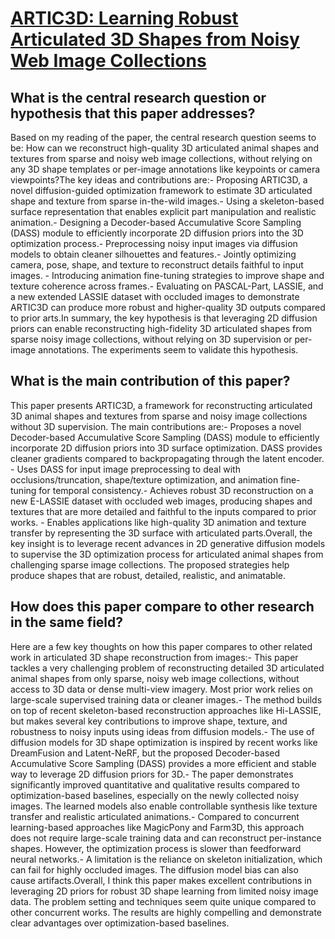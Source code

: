 # [ARTIC3D: Learning Robust Articulated 3D Shapes from Noisy Web Image   Collections](https://arxiv.org/abs/2306.04619)

## What is the central research question or hypothesis that this paper addresses?

Based on my reading of the paper, the central research question seems to be: How can we reconstruct high-quality 3D articulated animal shapes and textures from sparse and noisy web image collections, without relying on any 3D shape templates or per-image annotations like keypoints or camera viewpoints?The key ideas and contributions are:- Proposing ARTIC3D, a novel diffusion-guided optimization framework to estimate 3D articulated shape and texture from sparse in-the-wild images.- Using a skeleton-based surface representation that enables explicit part manipulation and realistic animation.- Designing a Decoder-based Accumulative Score Sampling (DASS) module to efficiently incorporate 2D diffusion priors into the 3D optimization process.- Preprocessing noisy input images via diffusion models to obtain cleaner silhouettes and features.- Jointly optimizing camera, pose, shape, and texture to reconstruct details faithful to input images. - Introducing animation fine-tuning strategies to improve shape and texture coherence across frames.- Evaluating on PASCAL-Part, LASSIE, and a new extended LASSIE dataset with occluded images to demonstrate ARTIC3D can produce more robust and higher-quality 3D outputs compared to prior arts.In summary, the key hypothesis is that leveraging 2D diffusion priors can enable reconstructing high-fidelity 3D articulated shapes from sparse noisy image collections, without relying on 3D supervision or per-image annotations. The experiments seem to validate this hypothesis.


## What is the main contribution of this paper?

This paper presents ARTIC3D, a framework for reconstructing articulated 3D animal shapes and textures from sparse and noisy image collections without 3D supervision. The main contributions are:- Proposes a novel Decoder-based Accumulative Score Sampling (DASS) module to efficiently incorporate 2D diffusion priors into 3D surface optimization. DASS provides cleaner gradients compared to backpropagating through the latent encoder. - Uses DASS for input image preprocessing to deal with occlusions/truncation, shape/texture optimization, and animation fine-tuning for temporal consistency.- Achieves robust 3D reconstruction on a new E-LASSIE dataset with occluded web images, producing shapes and textures that are more detailed and faithful to the inputs compared to prior works.  - Enables applications like high-quality 3D animation and texture transfer by representing the 3D surface with articulated parts.Overall, the key insight is to leverage recent advances in 2D generative diffusion models to supervise the 3D optimization process for articulated animal shapes from challenging sparse image collections. The proposed strategies help produce shapes that are robust, detailed, realistic, and animatable.


## How does this paper compare to other research in the same field?

Here are a few key thoughts on how this paper compares to other related work in articulated 3D shape reconstruction from images:- This paper tackles a very challenging problem of reconstructing detailed 3D articulated animal shapes from only sparse, noisy web image collections, without access to 3D data or dense multi-view imagery. Most prior work relies on large-scale supervised training data or cleaner images.- The method builds on top of recent skeleton-based reconstruction approaches like Hi-LASSIE, but makes several key contributions to improve shape, texture, and robustness to noisy inputs using ideas from diffusion models.- The use of diffusion models for 3D shape optimization is inspired by recent works like DreamFusion and Latent-NeRF, but the proposed Decoder-based Accumulative Score Sampling (DASS) provides a more efficient and stable way to leverage 2D diffusion priors for 3D.- The paper demonstrates significantly improved quantitative and qualitative results compared to optimization-based baselines, especially on the newly collected noisy images. The learned models also enable controllable synthesis like texture transfer and realistic articulated animations.- Compared to concurrent learning-based approaches like MagicPony and Farm3D, this approach does not require large-scale training data and can reconstruct per-instance shapes. However, the optimization process is slower than feedforward neural networks.- A limitation is the reliance on skeleton initialization, which can fail for highly occluded images. The diffusion model bias can also cause artifacts.Overall, I think this paper makes excellent contributions in leveraging 2D priors for robust 3D shape learning from limited noisy image data. The problem setting and techniques seem quite unique compared to other concurrent works. The results are highly compelling and demonstrate clear advantages over optimization-based baselines.
